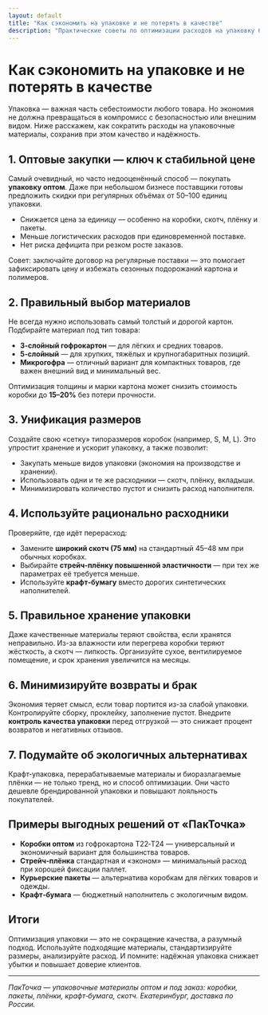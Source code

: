 ```yaml
---
layout: default
title: "Как сэкономить на упаковке и не потерять в качестве"
description: "Практические советы по оптимизации расходов на упаковку без потери качества: выбор материалов, оптовые закупки, подбор размеров коробок и снижение брака."
---
```


<h1>Как сэкономить на упаковке и не потерять в качестве</h1>

<p>Упаковка — важная часть себестоимости любого товара. Но экономия не должна превращаться в компромисс с безопасностью или внешним видом. Ниже расскажем, как сократить расходы на упаковочные материалы, сохранив при этом качество и надёжность.</p>

<h2>1. Оптовые закупки — ключ к стабильной цене</h2>
<p>Самый очевидный, но часто недооценённый способ — покупать <strong>упаковку оптом</strong>. Даже при небольшом бизнесе поставщики готовы предложить скидки при регулярных объёмах от 50–100 единиц упаковки.</p>
<ul>
  <li>Снижается цена за единицу — особенно на коробки, скотч, плёнку и пакеты.</li>
  <li>Меньше логистических расходов при единовременной поставке.</li>
  <li>Нет риска дефицита при резком росте заказов.</li>
</ul>
<p>Совет: заключайте договор на регулярные поставки — это помогает зафиксировать цену и избежать сезонных подорожаний картона и полимеров.</p>

<h2>2. Правильный выбор материалов</h2>
<p>Не всегда нужно использовать самый толстый и дорогой картон. Подбирайте материал под тип товара:</p>
<ul>
  <li><strong>3‑слойный гофрокартон</strong> — для лёгких и средних товаров.</li>
  <li><strong>5‑слойный</strong> — для хрупких, тяжёлых и крупногабаритных позиций.</li>
  <li><strong>Микрогофра</strong> — отличный вариант для компактных товаров, где важен внешний вид и минимальный вес.</li>
</ul>
<p>Оптимизация толщины и марки картона может снизить стоимость коробки до <strong>15–20%</strong> без потери прочности.</p>

<h2>3. Унификация размеров</h2>
<p>Создайте свою «сетку» типоразмеров коробок (например, S, M, L). Это упростит хранение и ускорит упаковку, а также позволит:</p>
<ul>
  <li>Закупать меньше видов упаковки (экономия на производстве и хранении).</li>
  <li>Использовать одни и те же расходники — скотч, плёнку, вкладыши.</li>
  <li>Минимизировать количество пустот и снизить расход наполнителя.</li>
</ul>

<h2>4. Используйте рационально расходники</h2>
<p>Проверяйте, где идёт перерасход:</p>
<ul>
  <li>Замените <strong>широкий скотч (75 мм)</strong> на стандартный 45–48 мм при обычных коробках.</li>
  <li>Выбирайте <strong>стрейч‑плёнку повышенной эластичности</strong> — при тех же параметрах её требуется меньше.</li>
  <li>Используйте <strong>крафт‑бумагу</strong> вместо дорогих синтетических наполнителей.</li>
</ul>

<h2>5. Правильное хранение упаковки</h2>
<p>Даже качественные материалы теряют свойства, если хранятся неправильно. Из-за влажности или перегрева коробки теряют жёсткость, а скотч — липкость. Организуйте сухое, вентилируемое помещение, и срок хранения увеличится на месяцы.</p>

<h2>6. Минимизируйте возвраты и брак</h2>
<p>Экономия теряет смысл, если товар портится из-за слабой упаковки. Контролируйте сборку, проклейку, заполнение пустот. Внедрите <strong>контроль качества упаковки</strong> перед отгрузкой — это снижает процент возвратов и негативных отзывов.</p>

<h2>7. Подумайте об экологичных альтернативах</h2>
<p>Крафт‑упаковка, перерабатываемые материалы и биоразлагаемые плёнки — не только тренд, но и способ оптимизации. Они часто дешевле брендированной упаковки и повышают лояльность покупателей.</p>

<h2>Примеры выгодных решений от «ПакТочка»</h2>
<ul>
  <li><strong>Коробки оптом</strong> из гофрокартона Т22‑Т24 — универсальный и экономичный вариант для большинства товаров.</li>
  <li><strong>Стрейч‑плёнка</strong> стандартная и «эконом» — минимальный расход при хорошей фиксации паллет.</li>
  <li><strong>Курьерские пакеты</strong> — альтернатива коробкам для лёгких товаров и одежды.</li>
  <li><strong>Крафт‑бумага</strong> — бюджетный наполнитель с экологичным видом.</li>
</ul>

<h2>Итоги</h2>
<p>Оптимизация упаковки — это не сокращение качества, а разумный подход. Используйте подходящие материалы, стандартизируйте размеры, анализируйте расход. И помните: надёжная упаковка снижает убытки и повышает доверие клиентов.</p>

<hr>

<p><em>ПакТочка — упаковочные материалы оптом и под заказ: коробки, пакеты, плёнки, крафт‑бумага, скотч. Екатеринбург, доставка по России.</em></p>

<!-- SEO: дешёвая упаковка, упаковка оптом, оптимизация расходов на упаковку, упаковочные материалы, упаковка для бизнеса -->
